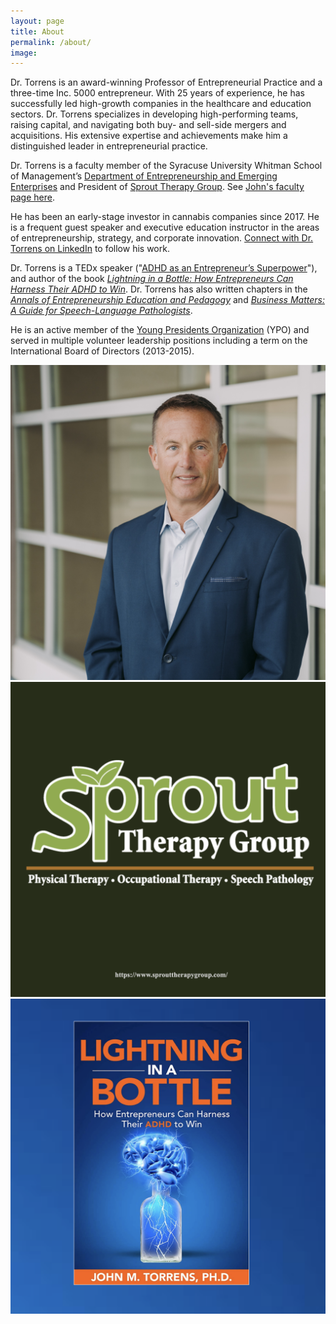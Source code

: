 ```yaml
---
layout: page
title: About
permalink: /about/
image: 
---
```


Dr. Torrens is an award-winning Professor of Entrepreneurial Practice and a three-time Inc. 5000 entrepreneur. With 25 years of experience, he has successfully led high-growth companies in the healthcare and education sectors. Dr. Torrens specializes in developing high-performing teams, raising capital, and navigating both buy- and sell-side mergers and acquisitions. His extensive expertise and achievements make him a distinguished leader in entrepreneurial practice.

Dr. Torrens is a faculty member of the Syracuse University Whitman School of Management’s [Department of Entrepreneurship and Emerging Enterprises](https://whitman.syracuse.edu/academic-areas/entrepreneurship-and-emerging-enterprises) and President of [Sprout Therapy Group](https://www.sprouttherapygroup.com/index.html). See [John's faculty page here](https://whitman.syracuse.edu/faculty-and-research/faculty-staff-directory/details/jtorrens). 

He has been an early-stage investor in cannabis companies since 2017. He is a frequent guest speaker and executive education instructor in the areas of entrepreneurship, strategy, and corporate innovation. [Connect with Dr. Torrens on LinkedIn](https://www.linkedin.com/in/johnmtorrens/) to follow his work.

Dr. Torrens is a TEDx speaker ("[ADHD as an Entrepreneur’s Superpower](https://www.youtube.com/watch?v=XdT4DIiX7Nk&t=1s)"), and author of the book [*Lightning in a Bottle: How Entrepreneurs Can Harness Their ADHD to Win*](https://www.amazon.com/Lightning-Bottle-Entrepreneurs-Harness-Their/dp/B08SGMZZ6Y/ref=tmm_pap_swatch_0?_encoding=UTF8&dib_tag=se&dib=eyJ2IjoiMSJ9.N9_ihbq4RpjcCMspezYnAw.dwnwERJrNn5DvxA5xX-EqhMyKD4atUtTPI8zjHVoZ7k&qid=1721567840&sr=1-1). Dr. Torrens has  also written chapters in the [*Annals of Entrepreneurship Education and Pedagogy*](https://www.amazon.com/Annals-Entrepreneurship-Education-Pedagogy-2016/dp/178471917X/ref=tmm_pap_swatch_0?_encoding=UTF8&dib_tag=se&dib=eyJ2IjoiMSJ9.rtq9iaoh39j4J-wRtgZcjA.unAJUBm7_kQF9rvklC_TsuUlcwIYeYPFuT1uO2_T9rY&qid=1721323839&sr=8-1) and [*Business Matters: A Guide for Speech-Language Pathologists*](https://www.amazon.com/Business-Matters-Guide-Speech-Language-Pathologists/dp/1580411495).

He is an active member of the [Young Presidents Organization](https://www.ypo.org/) (YPO) and served in multiple volunteer leadership positions including a term on the International Board of Directors (2013-2015).

<div class="gallery-box">
  <div class="gallery">
    <img src="/images/John/torrensheadshot2023square.jpg" loading="lazy">
    <img src="/images/John/sproutsquare.png" loading="lazy">
    <img src="/images/John/lighteningsquare.png" loading="lazy">
  </div>
  <!-- <em>Gallery / <a href="https://unsplash.com/" target="_blank">Unsplash</a></em> -->
</div>
